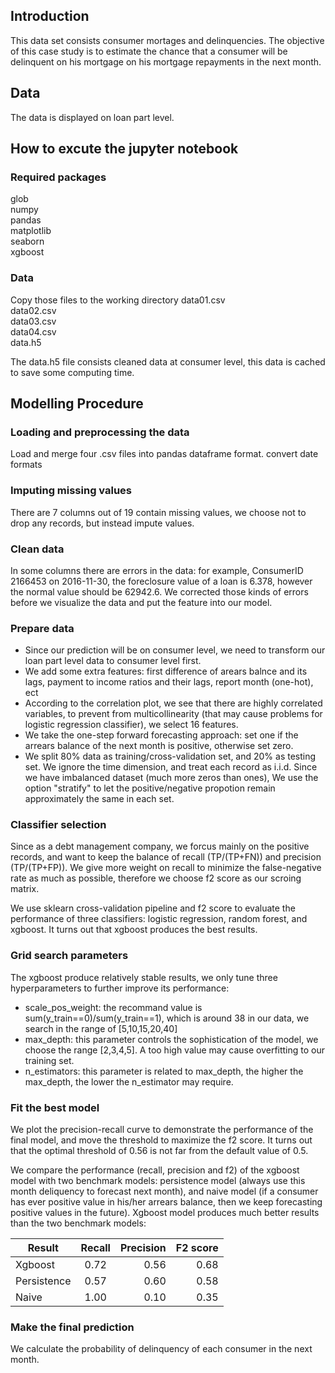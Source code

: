 ## Introduction

This data set consists consumer mortages and delinquencies. The objective of this case study is to estimate the chance that a consumer will be delinquent on his mortgage on his mortgage repayments in the next month. 

## Data

The data is displayed on loan part level.

## How to excute the jupyter notebook
### Required packages
glob  
numpy  
pandas  
matplotlib  
seaborn  
xgboost  

### Data 
Copy those files to the working directory
data01.csv  
data02.csv  
data03.csv  
data04.csv  
data.h5  

The data.h5 file consists cleaned data at consumer level, this data is cached to save some computing time.

## Modelling Procedure

### Loading and preprocessing the data
Load and merge four .csv files into pandas dataframe format.
convert date formats

### Imputing missing values
There are 7 columns out of 19 contain missing values, we choose not to drop any records, but instead impute values. 

### Clean data
In some columns there are errors in the data: for example, ConsumerID 2166453 on 2016-11-30, the foreclosure value of a loan is 6.378, however the normal value should be 62942.6. We corrected those kinds of errors before we visualize the data and put the feature into our model.

### Prepare data
- Since our prediction will be on consumer level, we need to transform our loan part level data to consumer level first.
- We add some extra features: first difference of arears balnce and its lags, payment to income ratios and their lags, report month (one-hot), ect
- According to the correlation plot, we see that there are highly correlated variables, to prevent from multicollinearity (that may cause problems for logistic regression classifier), we select 16 features.
- We take the one-step forward forecasting approach: set one if the arrears balance of the next month is positive, otherwise set zero. 
- We split 80% data as training/cross-validation set, and 20% as testing set. We ignore the time dimension, and treat each record as i.i.d. 
  Since we have imbalanced dataset (much more zeros than ones), We use the option "stratify" to let the positive/negative propotion remain approximately the same in each set.
  
### Classifier selection
Since as a debt management company, we forcus mainly on the positive records, and want to keep the balance of recall (TP/(TP+FN)) and precision (TP/(TP+FP)). We give more weight on recall to minimize the false-negative rate as much as possible, therefore we choose f2 score as our scroing matrix. 

We use sklearn cross-validation pipeline and f2 score to evaluate the performance of three classifiers: logistic regression, random forest, and xgboost. It turns out that xgboost produces the best results.

### Grid search parameters
The xgboost produce relatively stable results, we only tune three hyperparameters to further improve its performance:
- scale_pos_weight: the recommand value is sum(y_train==0)/sum(y_train==1), which is around 38 in our data, we search in the range of [5,10,15,20,40]  
- max_depth: this parameter controls the sophistication of the model, we choose the range [2,3,4,5]. A too high value may cause overfitting to our training set.  
- n_estimators: this parameter is related to max_depth, the higher the max_depth, the lower the n_estimator may require.  


### Fit the best model
We plot the precision-recall curve to demonstrate the performance of the final model, and move the threshold to maximize the f2 score. It turns out that the optimal threshold of 0.56 is not far from the default value of 0.5. 

We compare the performance (recall, precision and f2) of the xgboost model with two benchmark models: persistence model (always use this month deliquency to forecast next month), and naive model (if a consumer has ever positive value in his/her arrears balance, then we keep forecasting positive values in the future). Xgboost model produces much better results than the two benchmark models:

| Result        | Recall        | Precision  | F2 score  |
| ------------- |:-------------:| ----------:| ---------:|
| Xgboost       | 0.72          | 0.56       | 0.68      |
| Persistence   | 0.57          | 0.60       | 0.58      |
| Naive         | 1.00          | 0.10       | 0.35      |

### Make the final prediction
We calculate the probability of delinquency of each consumer in the next month. 
